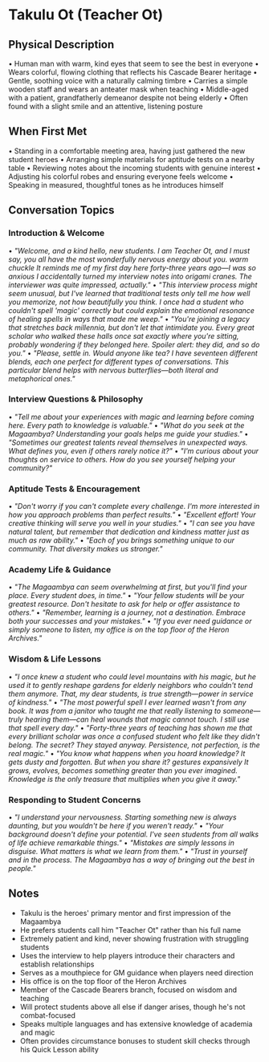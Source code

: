 # Takulu Ot (Teacher Ot)

## Physical Description
• Human man with warm, kind eyes that seem to see the best in everyone
• Wears colorful, flowing clothing that reflects his Cascade Bearer heritage
• Gentle, soothing voice with a naturally calming timbre
• Carries a simple wooden staff and wears an anteater mask when teaching
• Middle-aged with a patient, grandfatherly demeanor despite not being elderly
• Often found with a slight smile and an attentive, listening posture

## When First Met
• Standing in a comfortable meeting area, having just gathered the new student heroes
• Arranging simple materials for aptitude tests on a nearby table
• Reviewing notes about the incoming students with genuine interest
• Adjusting his colorful robes and ensuring everyone feels welcome
• Speaking in measured, thoughtful tones as he introduces himself

## Conversation Topics

### **Introduction & Welcome**
• *"Welcome, and a kind hello, new students. I am Teacher Ot, and I must say, you all have the most wonderfully nervous energy about you. *warm chuckle* It reminds me of my first day here forty-three years ago—I was so anxious I accidentally turned my interview notes into origami cranes. The interviewer was quite impressed, actually."*
• *"This interview process might seem unusual, but I've learned that traditional tests only tell me how well you memorize, not how beautifully you think. I once had a student who couldn't spell 'magic' correctly but could explain the emotional resonance of healing spells in ways that made me weep."*
• *"You're joining a legacy that stretches back millennia, but don't let that intimidate you. Every great scholar who walked these halls once sat exactly where you're sitting, probably wondering if they belonged here. Spoiler alert: they did, and so do you."*
• *"Please, settle in. Would anyone like tea? I have seventeen different blends, each one perfect for different types of conversations. This particular blend helps with nervous butterflies—both literal and metaphorical ones."*

### **Interview Questions & Philosophy**
• *"Tell me about your experiences with magic and learning before coming here. Every path to knowledge is valuable."*
• *"What do you seek at the Magaambya? Understanding your goals helps me guide your studies."*
• *"Sometimes our greatest talents reveal themselves in unexpected ways. What defines you, even if others rarely notice it?"*
• *"I'm curious about your thoughts on service to others. How do you see yourself helping your community?"*

### **Aptitude Tests & Encouragement**
• *"Don't worry if you can't complete every challenge. I'm more interested in how you approach problems than perfect results."*
• *"Excellent effort! Your creative thinking will serve you well in your studies."*
• *"I can see you have natural talent, but remember that dedication and kindness matter just as much as raw ability."*
• *"Each of you brings something unique to our community. That diversity makes us stronger."*

### **Academy Life & Guidance**
• *"The Magaambya can seem overwhelming at first, but you'll find your place. Every student does, in time."*
• *"Your fellow students will be your greatest resource. Don't hesitate to ask for help or offer assistance to others."*
• *"Remember, learning is a journey, not a destination. Embrace both your successes and your mistakes."*
• *"If you ever need guidance or simply someone to listen, my office is on the top floor of the Heron Archives."*

### **Wisdom & Life Lessons**
• *"I once knew a student who could level mountains with his magic, but he used it to gently reshape gardens for elderly neighbors who couldn't tend them anymore. That, my dear students, is true strength—power in service of kindness."*
• *"The most powerful spell I ever learned wasn't from any book. It was from a janitor who taught me that really listening to someone—truly hearing them—can heal wounds that magic cannot touch. I still use that spell every day."*
• *"Forty-three years of teaching has shown me that every brilliant scholar was once a confused student who felt like they didn't belong. The secret? They stayed anyway. Persistence, not perfection, is the real magic."*
• *"You know what happens when you hoard knowledge? It gets dusty and forgotten. But when you share it? *gestures expansively* It grows, evolves, becomes something greater than you ever imagined. Knowledge is the only treasure that multiplies when you give it away."*

### **Responding to Student Concerns**
• *"I understand your nervousness. Starting something new is always daunting, but you wouldn't be here if you weren't ready."*
• *"Your background doesn't define your potential. I've seen students from all walks of life achieve remarkable things."*
• *"Mistakes are simply lessons in disguise. What matters is what we learn from them."*
• *"Trust in yourself and in the process. The Magaambya has a way of bringing out the best in people."*

## Notes
- Takulu is the heroes' primary mentor and first impression of the Magaambya
- He prefers students call him "Teacher Ot" rather than his full name
- Extremely patient and kind, never showing frustration with struggling students
- Uses the interview to help players introduce their characters and establish relationships
- Serves as a mouthpiece for GM guidance when players need direction
- His office is on the top floor of the Heron Archives
- Member of the Cascade Bearers branch, focused on wisdom and teaching
- Will protect students above all else if danger arises, though he's not combat-focused
- Speaks multiple languages and has extensive knowledge of academia and magic
- Often provides circumstance bonuses to student skill checks through his Quick Lesson ability
